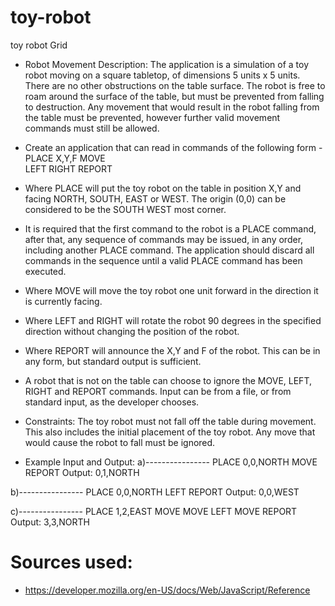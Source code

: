 # toy-robot
toy robot Grid

* Robot Movement Description:
The application is a simulation of a toy robot moving on a square tabletop, of dimensions 5 units x 5 units. There are no other obstructions on the table surface.
The robot is free to roam around the surface of the table, but must be prevented from falling to destruction. Any movement that would result in the robot falling from the table must be prevented, however further valid movement commands must still be allowed.

* Create an application that can read in commands of the following form -
  PLACE X,Y,F
  MOVE  
  LEFT
  RIGHT
  REPORT
* Where PLACE will put the toy robot on the table in position X,Y and facing NORTH, SOUTH, EAST or WEST. The origin (0,0) can be considered to be the SOUTH WEST most corner.
* It is required that the first command to the robot is a PLACE command, after that, any sequence of commands may be issued, in any order, including another PLACE command. The application should discard all commands in the  sequence until a valid PLACE command has been executed.
* Where MOVE will move the toy robot one unit forward in the direction it is currently facing.
* Where LEFT and RIGHT will rotate the robot 90 degrees in the specified direction without changing the position of the robot.
* Where REPORT will announce the X,Y and F of the robot. This can be in any form, but standard output is sufficient.
* A robot that is not on the table can choose to ignore the MOVE, LEFT, RIGHT and REPORT commands. Input can be from a file, or from standard input, as the developer chooses.

* Constraints:
The toy robot must not fall off the table during movement. This also includes the initial placement of the toy robot. Any move that would cause the robot to fall must be ignored.

* Example Input and Output:
a)----------------
PLACE 0,0,NORTH
MOVE
REPORT
Output: 0,1,NORTH

b)----------------
PLACE 0,0,NORTH
LEFT
REPORT
Output: 0,0,WEST

c)----------------
PLACE 1,2,EAST
MOVE
MOVE
LEFT
MOVE
REPORT
Output: 3,3,NORTH

# Sources used:
* https://developer.mozilla.org/en-US/docs/Web/JavaScript/Reference
